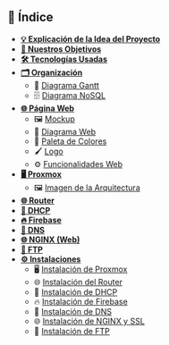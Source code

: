 ## 📑 Índice

- **[💡 Explicación de la Idea del Proyecto](#explicacion-idea-del-proyecto)**
- **[🎯 Nuestros Objetivos](#nuestros-objetivos)**
- **[🛠️ Tecnologías Usadas](#tecnologias-usadas)**
- **[🗂️ Organización](#organizacion)**
  - 📅 [Diagrama Gantt](#diagrama-gantt)
  - 🗄️ [Diagrama NoSQL](#diagrama-nosql)
- **[🌐 Página Web](#pagina-web)**
  - 🖼️ [Mockup](#mockup)
  - 📐 [Diagrama Web](#diagrama-web)
  - 🎨 [Paleta de Colores](#paleta-colores)
  - 🖌️ [Logo](#logo)
  - ⚙️ [Funcionalidades Web](#funcionalidades-web)
- **[🖥️ Proxmox](#proxmox)**
  - 🖼️ [Imagen de la Arquitectura](#imagen-arquitectura)
- **[🌐 Router](#router)**
- **[📡 DHCP](#dhcp)**
- **[🔥 Firebase](#firebase)**
- **[🔗 DNS](#dns)**
- **[🌐 NGINX (Web)](#nginx-web)**
- **[📁 FTP](#ftp)**
- **[⚙️ Instalaciones](#instalaciones)**
  - 🖥️ [Instalación de Proxmox](#instalacion-proxmox)
  - 🌐 [Instalación del Router](#instalacion-router)
  - 📡 [Instalación de DHCP](#instalacion-dhcp)
  - 🔥 [Instalación de Firebase](#instalacion-firebase)
  - 🔗 [Instalación de DNS](#instalacion-dns)
  - 🌐 [Instalación de NGINX y SSL](#instalacion-nginx)
  - 📁 [Instalación de FTP](#instalacion-ftp)


